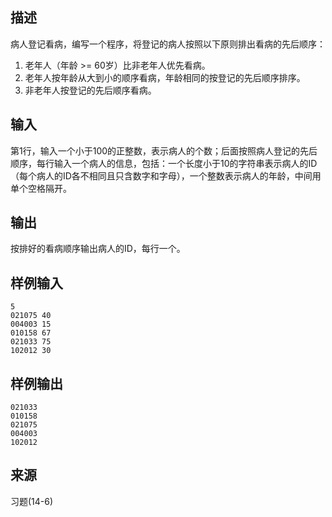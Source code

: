 ## 描述


病人登记看病，编写一个程序，将登记的病人按照以下原则排出看病的先后顺序：
1. 老年人（年龄 >= 60岁）比非老年人优先看病。
2. 老年人按年龄从大到小的顺序看病，年龄相同的按登记的先后顺序排序。
3. 非老年人按登记的先后顺序看病。

## 输入


第1行，输入一个小于100的正整数，表示病人的个数；后面按照病人登记的先后顺序，每行输入一个病人的信息，包括：一个长度小于10的字符串表示病人的ID（每个病人的ID各不相同且只含数字和字母），一个整数表示病人的年龄，中间用单个空格隔开。

## 输出


按排好的看病顺序输出病人的ID，每行一个。

## 样例输入


```
5
021075 40
004003 15
010158 67
021033 75
102012 30
```


## 样例输出


```
021033
010158
021075
004003
102012
```


## 来源


习题(14-6)

